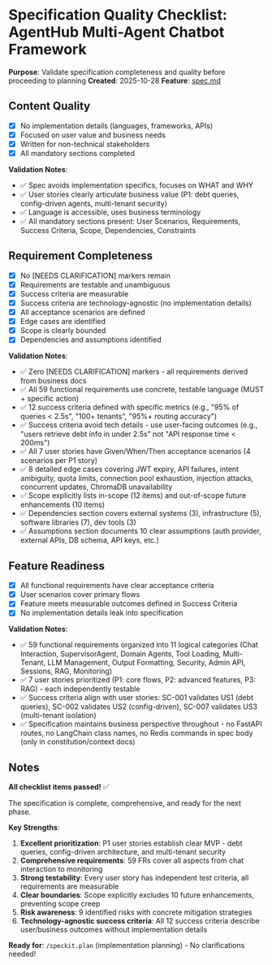 # Specification Quality Checklist: AgentHub Multi-Agent Chatbot Framework

**Purpose**: Validate specification completeness and quality before proceeding to planning
**Created**: 2025-10-28
**Feature**: [spec.md](../spec.md)

## Content Quality

- [x] No implementation details (languages, frameworks, APIs)
- [x] Focused on user value and business needs
- [x] Written for non-technical stakeholders
- [x] All mandatory sections completed

**Validation Notes**:
- ✅ Spec avoids implementation specifics, focuses on WHAT and WHY
- ✅ User stories clearly articulate business value (P1: debt queries, config-driven agents, multi-tenant security)
- ✅ Language is accessible, uses business terminology
- ✅ All mandatory sections present: User Scenarios, Requirements, Success Criteria, Scope, Dependencies, Constraints

## Requirement Completeness

- [x] No [NEEDS CLARIFICATION] markers remain
- [x] Requirements are testable and unambiguous
- [x] Success criteria are measurable
- [x] Success criteria are technology-agnostic (no implementation details)
- [x] All acceptance scenarios are defined
- [x] Edge cases are identified
- [x] Scope is clearly bounded
- [x] Dependencies and assumptions identified

**Validation Notes**:
- ✅ Zero [NEEDS CLARIFICATION] markers - all requirements derived from business docs
- ✅ All 59 functional requirements use concrete, testable language (MUST + specific action)
- ✅ 12 success criteria defined with specific metrics (e.g., "95% of queries < 2.5s", "100+ tenants", "95%+ routing accuracy")
- ✅ Success criteria avoid tech details - use user-facing outcomes (e.g., "users retrieve debt info in under 2.5s" not "API response time < 200ms")
- ✅ All 7 user stories have Given/When/Then acceptance scenarios (4 scenarios per P1 story)
- ✅ 8 detailed edge cases covering JWT expiry, API failures, intent ambiguity, quota limits, connection pool exhaustion, injection attacks, concurrent updates, ChromaDB unavailability
- ✅ Scope explicitly lists in-scope (12 items) and out-of-scope future enhancements (10 items)
- ✅ Dependencies section covers external systems (3), infrastructure (5), software libraries (7), dev tools (3)
- ✅ Assumptions section documents 10 clear assumptions (auth provider, external APIs, DB schema, API keys, etc.)

## Feature Readiness

- [x] All functional requirements have clear acceptance criteria
- [x] User scenarios cover primary flows
- [x] Feature meets measurable outcomes defined in Success Criteria
- [x] No implementation details leak into specification

**Validation Notes**:
- ✅ 59 functional requirements organized into 11 logical categories (Chat Interaction, SupervisorAgent, Domain Agents, Tool Loading, Multi-Tenant, LLM Management, Output Formatting, Security, Admin API, Sessions, RAG, Monitoring)
- ✅ 7 user stories prioritized (P1: core flows, P2: advanced features, P3: RAG) - each independently testable
- ✅ Success criteria align with user stories: SC-001 validates US1 (debt queries), SC-002 validates US2 (config-driven), SC-007 validates US3 (multi-tenant isolation)
- ✅ Specification maintains business perspective throughout - no FastAPI routes, no LangChain class names, no Redis commands in spec body (only in constitution/context docs)

## Notes

**All checklist items passed!** ✅

The specification is complete, comprehensive, and ready for the next phase.

**Key Strengths**:
1. **Excellent prioritization**: P1 user stories establish clear MVP - debt queries, config-driven architecture, and multi-tenant security
2. **Comprehensive requirements**: 59 FRs cover all aspects from chat interaction to monitoring
3. **Strong testability**: Every user story has independent test criteria, all requirements are measurable
4. **Clear boundaries**: Scope explicitly excludes 10 future enhancements, preventing scope creep
5. **Risk awareness**: 9 identified risks with concrete mitigation strategies
6. **Technology-agnostic success criteria**: All 12 success criteria describe user/business outcomes without implementation details

**Ready for**: `/speckit.plan` (implementation planning) - No clarifications needed!
